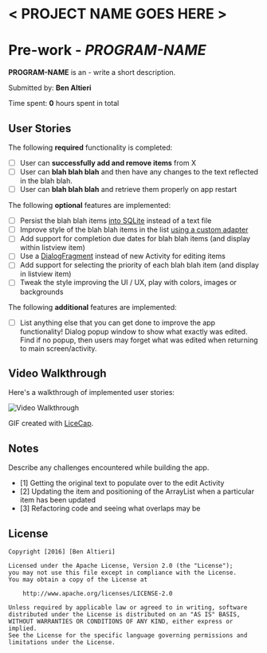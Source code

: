 # < PROJECT NAME GOES HERE >

# Pre-work - *PROGRAM-NAME*

**PROGRAM-NAME** is an - write a short description.

Submitted by: **Ben Altieri**

Time spent: **0** hours spent in total

## User Stories

The following **required** functionality is completed:

* [ ] User can **successfully add and remove items** from X
* [ ] User can **blah blah blah** and then have any changes to the text reflected in the blah blah.
* [ ] User can **blah blah blah** and retrieve them properly on app restart

The following **optional** features are implemented:

* [ ] Persist the blah blah items [into SQLite](http://google.com) instead of a text file
* [ ] Improve style of the blah blah items in the list [using a custom adapter](http://google.com)
* [ ] Add support for completion due dates for blah blah items (and display within listview item)
* [ ] Use a [DialogFragment](http://google.com) instead of new Activity for editing items
* [ ] Add support for selecting the priority of each blah blah item (and display in listview item)
* [ ] Tweak the style improving the UI / UX, play with colors, images or backgrounds

The following **additional** features are implemented:

* [ ] List anything else that you can get done to improve the app functionality!
Dialog popup window to show what exactly was edited.  Find if no popup, then users may forget what was edited when returning to main screen/activity.

## Video Walkthrough 

Here's a walkthrough of implemented user stories:

<img src='https://dl.dropboxusercontent.com/u/5618818/Development/GIF/ToDO-walkthrough.gif' title='Video Walkthrough' width='' alt='Video Walkthrough' />

GIF created with [LiceCap](http://www.cockos.com/licecap/).

## Notes

Describe any challenges encountered while building the app.
* [1] Getting the original text to populate over to the edit Activity
* [2] Updating the item and positioning of the ArrayList when a particular item has been updated
* [3] Refactoring code and seeing what overlaps may be

## License

    Copyright [2016] [Ben Altieri]

    Licensed under the Apache License, Version 2.0 (the "License");
    you may not use this file except in compliance with the License.
    You may obtain a copy of the License at

        http://www.apache.org/licenses/LICENSE-2.0

    Unless required by applicable law or agreed to in writing, software
    distributed under the License is distributed on an "AS IS" BASIS,
    WITHOUT WARRANTIES OR CONDITIONS OF ANY KIND, either express or implied.
    See the License for the specific language governing permissions and
    limitations under the License.
